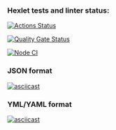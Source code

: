 ### Hexlet tests and linter status:

[![Actions Status](https://github.com/Dmitry-Khodanitsky/frontend-project-46/actions/workflows/hexlet-check.yml/badge.svg)](https://github.com/Dmitry-Khodanitsky/frontend-project-46/actions)

[![Quality Gate Status](https://sonarcloud.io/api/project_badges/measure?project=DK_HX-project-2&metric=alert_status)](https://sonarcloud.io/summary/new_code?id=DK_HX-project-2)

[![Node CI](https://github.com/Dmitry-Khodanitsky/frontend-project-46/actions/workflows/nodejs.yml/badge.svg?branch=main)](https://github.com/Dmitry-Khodanitsky/frontend-project-46/actions/workflows/nodejs.yml)

### JSON format
[![asciicast](https://asciinema.org/a/727322.svg)](https://asciinema.org/a/727322)

### YML/YAML format
[![asciicast](https://asciinema.org/a/727773.svg)](https://asciinema.org/a/727773)